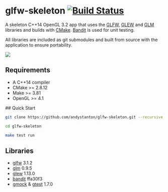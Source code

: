 # glfw-skeleton [![Build Status](http://drone.cyniq.com/api/badge/github.com/andystanton/glfw-skeleton/status.svg?branch=master)](http://drone.cyniq.com/github.com/andystanton/glfw-skeleton)

A skeleton C++14 OpenGL 3.2 app that uses the [GLFW](http://www.glfw.org), [GLEW](http://glew.sourceforge.net/) and [GLM](http://glm.g-truc.net/) libraries and builds with [CMake](http://www.cmake.org/). [Bandit](http://banditcpp.org/) is used for unit testing.

All libraries are included as git submodules and built from source with the application to ensure portability.

![](http://andystanton.github.io/glfw-skeleton/images/content/3.0.1/glfw-skeleton.png)

## Requirements

* A C++14 compiler
* CMake >= 2.8.12
* Make >= 3.81
* OpenGL >= 4.1

## Quick Start

```sh
git clone https://github.com/andystanton/glfw-skeleton.git --recursive

cd glfw-skeleton

make test run
```

## Libraries

* [glfw](http://www.glfw.org/) 3.1.2
* [glm](http://glm.g-truc.net/) 0.9.5
* [glew](http://glew.sourceforge.net/) 1.13.0
* [bandit](http://banditcpp.org/) ffa30f3
* [gmock](https://code.google.com/p/googlemock/) & [gtest](https://code.google.com/p/googletest/) 1.7.0

